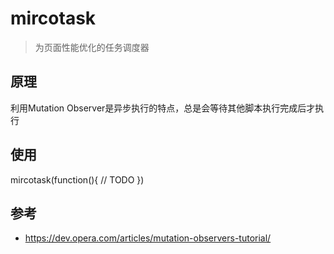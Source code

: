 # mircotask
> 为页面性能优化的任务调度器

## 原理

利用Mutation Observer是异步执行的特点，总是会等待其他脚本执行完成后才执行

## 使用

mircotask(function(){
   // TODO
})

## 参考
* https://dev.opera.com/articles/mutation-observers-tutorial/
